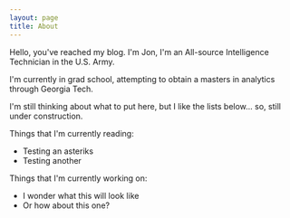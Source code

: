 ```yaml
---
layout: page
title: About
---
```


<p class="message">
Hello, you've reached my blog. I'm Jon, I'm an All-source Intelligence Technician in the U.S. Army.
</p>

I'm currently in grad school, attempting to obtain a masters in analytics through Georgia Tech.

I'm still thinking about what to put here, but I like the lists below... so, still under construction.

Things that I'm currently reading:

* Testing an asteriks
* Testing another
  
Things that I'm currently working on:

* I wonder what this will look like
* Or how about this one?

